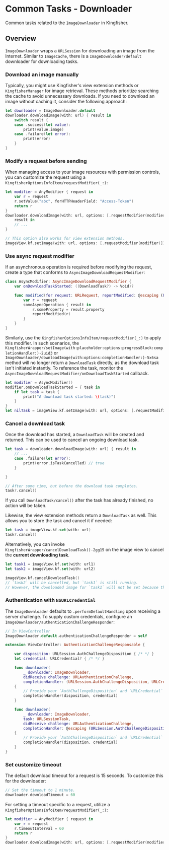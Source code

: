 # Common Tasks - Downloader

Common tasks related to the ``ImageDownloader`` in Kingfisher.

## Overview

``ImageDownloader`` wraps a `URLSession` for downloading an image from the Internet. Similar to ``ImageCache``, there
is a ``ImageDownloader/default`` downloader for downloading tasks.

### Download an image manually

Typically, you might use Kingfisher's view extension methods or ``KingfisherManager`` for image retrieval. These methods 
prioritize searching the cache to avoid unnecessary downloads. If you need to download an image without caching it, 
consider the following approach:

```swift
let downloader = ImageDownloader.default
downloader.downloadImage(with: url) { result in
    switch result {
    case .success(let value):
        print(value.image)
    case .failure(let error):
        print(error)
    }
}
```

### Modify a request before sending

When managing access to your image resources with permission controls, you can customize the request using a
``KingfisherOptionsInfoItem/requestModifier(_:)``:

```swift
let modifier = AnyModifier { request in
    var r = request
    r.setValue("abc", forHTTPHeaderField: "Access-Token")
    return r
}
downloader.downloadImage(with: url, options: [.requestModifier(modifier)]) { 
    result in
    // ...
}

// This option also works for view extension methods.
imageView.kf.setImage(with: url, options: [.requestModifier(modifier)])
```

### Use async request modifier

If an asynchronous operation is required before modifying the request, create a type that conforms to 
``AsyncImageDownloadRequestModifier``:

```swift
class AsyncModifier: AsyncImageDownloadRequestModifier {
    var onDownloadTaskStarted: ((DownloadTask?) -> Void)?

    func modified(for request: URLRequest, reportModified: @escaping (URLRequest?) -> Void) {
        var r = request
        someAsyncOperation { result in
            r.someProperty = result.property
            reportModified(r)
        }
    }
}
```

Similarly, use the ``KingfisherOptionsInfoItem/requestModifier(_:)`` to apply this modifier. In such scenarios, the
``KingfisherWrapper/setImage(with:placeholder:options:progressBlock:completionHandler:)-2uid3`` or
``ImageDownloader/downloadImage(with:options:completionHandler:)-5x6sa`` method will no longer return a ``DownloadTask``
directly, as the download task isn't initiated instantly. To reference the task, monitor the
``AsyncImageDownloadRequestModifier/onDownloadTaskStarted`` callback.

```swift
let modifier = AsyncModifier()
modifier.onDownloadTaskStarted = { task in
    if let task = task {
        print("A download task started: \(task)")
    }
}
let nilTask = imageView.kf.setImage(with: url, options: [.requestModifier(modifier)])
```

### Cancel a download task

Once the download has started, a ``DownloadTask`` will be created and returned. This can be used to cancel an ongoing 
download task.

```swift
let task = downloader.downloadImage(with: url) { result in
    // ...
    case .failure(let error):
        print(error.isTaskCancelled) // true
    }

}

// After some time, but before the download task completes.
task?.cancel()
```

If you call ``DownloadTask/cancel()`` after the task has already finished, no action will be taken.

Likewise, the view extension methods return a ``DownloadTask`` as well. This allows you to store the task and cancel it 
if needed:

```swift
let task = imageView.kf.set(with: url)
task?.cancel()
```

Alternatively, you can invoke ``KingfisherWrapper/cancelDownloadTask()-2gg15`` on the image view to cancel the 
**current downloading task**.

```swift
let task1 = imageView.kf.set(with: url1)
let task2 = imageView.kf.set(with: url2)

imageView.kf.cancelDownloadTask()
// `task2` will be cancelled, but `task1` is still running. 
// However, the downloaded image for `task1` will not be set because the image view expects a result from `url2`.
```

### Authentication with `NSURLCredential`

The ``ImageDownloader`` defaults to `.performDefaultHandling` upon receiving a server challenge. To supply custom 
credentials, configure an ``ImageDownloader/authenticationChallengeResponder``:

```swift
// In ViewController
ImageDownloader.default.authenticationChallengeResponder = self

extension ViewController: AuthenticationChallengeResponsable {

    var disposition: URLSession.AuthChallengeDisposition { /* */ }
    let credential: URLCredential? { /* */ }

    func downloader(
        _ downloader: ImageDownloader,
        didReceive challenge: URLAuthenticationChallenge,
        completionHandler: (URLSession.AuthChallengeDisposition, URLCredential?) -> Void)
    {
        // Provide your `AuthChallengeDisposition` and `URLCredential`
        completionHandler(disposition, credential)
    }

    func downloader(
        _ downloader: ImageDownloader,
        task: URLSessionTask,
        didReceive challenge: URLAuthenticationChallenge,
        completionHandler: @escaping (URLSession.AuthChallengeDisposition, URLCredential?) -> Void)
    {
        // Provide your `AuthChallengeDisposition` and `URLCredential`
        completionHandler(disposition, credential)
    }
}
```

### Set customize timeout

The default download timeout for a request is 15 seconds. To customize this for the downloader:

```swift
// Set the timeout to 1 minute.
downloader.downloadTimeout = 60
```

For setting a timeout specific to a request, utilize a ``KingfisherOptionsInfoItem/requestModifier(_:)``:

```swift
let modifier = AnyModifier { request in
    var r = request
    r.timeoutInterval = 60
    return r
}
downloader.downloadImage(with: url, options: [.requestModifier(modifier)])
```
